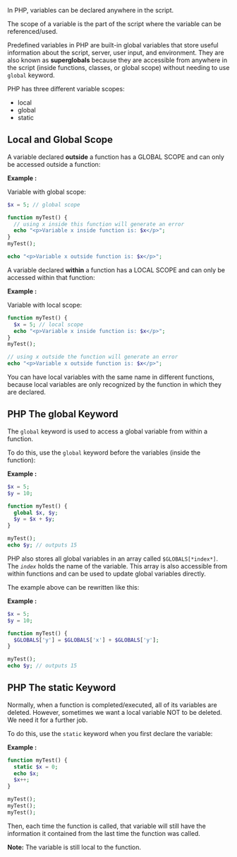
In PHP, variables can be declared anywhere in the script.

The scope of a variable is the part of the script where the variable can be referenced/used.

Predefined variables in PHP are built-in global variables that store useful information about the script, server, user input, and environment. They are also known as **superglobals** because they are accessible from anywhere in the script (inside functions, classes, or global scope) without needing to use `global` keyword.

PHP has three different variable scopes:

- local
- global
- static

## Local and Global Scope

A variable declared **outside** a function has a GLOBAL SCOPE and can only be accessed outside a function:

**Example :**

Variable with global scope:

```php
$x = 5; // global scope

function myTest() {
  // using x inside this function will generate an error
  echo "<p>Variable x inside function is: $x</p>";
}
myTest();

echo "<p>Variable x outside function is: $x</p>";
```

A variable declared **within** a function has a LOCAL SCOPE and can only be accessed within that function:

**Example :**

Variable with local scope:

```php
function myTest() {
  $x = 5; // local scope
  echo "<p>Variable x inside function is: $x</p>";
}
myTest();

// using x outside the function will generate an error
echo "<p>Variable x outside function is: $x</p>";
```

You can have local variables with the same name in different functions, because local variables are only recognized by the function in which they are declared.

## PHP The global Keyword

The `global` keyword is used to access a global variable from within a function.

To do this, use the `global` keyword before the variables (inside the function):

**Example :**

```php
$x = 5;
$y = 10;

function myTest() {
  global $x, $y;
  $y = $x + $y;
}

myTest();
echo $y; // outputs 15
```

PHP also stores all global variables in an array called `$GLOBALS[*index*]`. The *`index`* holds the name of the variable. This array is also accessible from within functions and can be used to update global variables directly.

The example above can be rewritten like this:

**Example :**

```php
$x = 5;
$y = 10;

function myTest() {
  $GLOBALS['y'] = $GLOBALS['x'] + $GLOBALS['y'];
}

myTest();
echo $y; // outputs 15
```

## PHP The static Keyword

Normally, when a function is completed/executed, all of its variables are deleted. However, sometimes we want a local variable NOT to be deleted. We need it for a further job.

To do this, use the `static` keyword when you first declare the variable:

**Example :**

```php
function myTest() {
  static $x = 0;
  echo $x;
  $x++;
}

myTest();
myTest();
myTest();
```

Then, each time the function is called, that variable will still have the information it contained from the last time the function was called.

**Note:** The variable is still local to the function.

